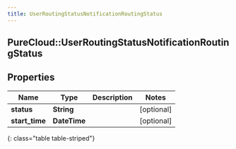 ```yaml
---
title: UserRoutingStatusNotificationRoutingStatus
---
```

## PureCloud::UserRoutingStatusNotificationRoutingStatus

## Properties

|Name | Type | Description | Notes|
|------------ | ------------- | ------------- | -------------|
| **status** | **String** |  | [optional] |
| **start_time** | **DateTime** |  | [optional] |
{: class="table table-striped"}


